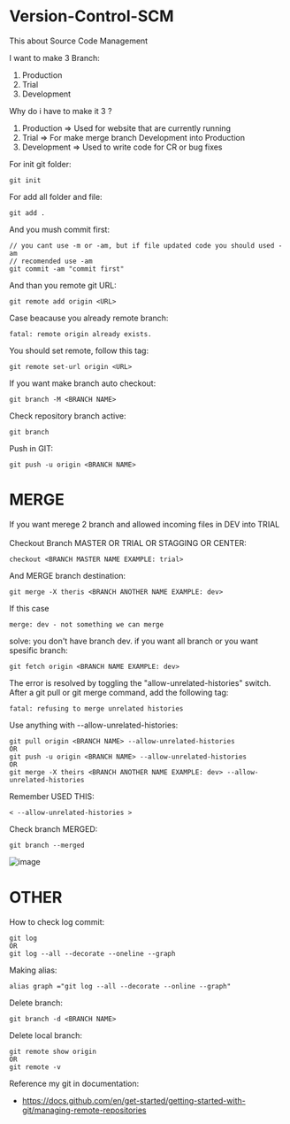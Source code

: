 # Version-Control-SCM
This about Source Code Management

I want to make 3 Branch:
1.  Production
2.  Trial
3.  Development

Why do i have to make it 3 ?
1.  Production  => Used for website that are currently running
2.  Trial       => For make merge branch Development into Production
3.  Development => Used to write code for CR or bug fixes

For init git folder:

    git init

For add all folder and file:

    git add .

And you mush commit first:
    
    // you cant use -m or -am, but if file updated code you should used -am
    // recomended use -am
    git commit -am "commit first" 

And than you remote git URL:

    git remote add origin <URL>

Case beacause you already remote branch:
    
    fatal: remote origin already exists.
    
You should set remote, follow this tag:

    git remote set-url origin <URL>

If you want make branch auto checkout:

    git branch -M <BRANCH NAME>

Check repository branch active:
    
    git branch

Push in GIT:

    git push -u origin <BRANCH NAME>

# MERGE
If you want merege 2 branch and allowed incoming files in DEV into TRIAL <br>
<br>
Checkout Branch MASTER OR TRIAL OR STAGGING OR CENTER:

    checkout <BRANCH MASTER NAME EXAMPLE: trial>

And MERGE branch destination:

    git merge -X theris <BRANCH ANOTHER NAME EXAMPLE: dev>

If this case 
    
    merge: dev - not something we can merge

solve: you don't have branch dev.
if you want all branch or you want spesific branch:

    git fetch origin <BRANCH NAME EXAMPLE: dev>

The error is resolved by toggling the "allow-unrelated-histories" switch. After a git pull or git merge command, add the following tag:

    fatal: refusing to merge unrelated histories

Use anything with --allow-unrelated-histories:

    git pull origin <BRANCH NAME> --allow-unrelated-histories
    OR
    git push -u origin <BRANCH NAME> --allow-unrelated-histories
    OR
    git merge -X theirs <BRANCH ANOTHER NAME EXAMPLE: dev> --allow-unrelated-histories
    
Remember USED THIS:

    < --allow-unrelated-histories >
    
Check branch MERGED:
    
    git branch --merged

![image](https://user-images.githubusercontent.com/77251566/139561661-2b62076c-b9cd-4f84-a977-b64c5cfba81a.png)

# OTHER
How to check log commit:

    git log
    OR
    git log --all --decorate --oneline --graph

Making alias:
    
    alias graph ="git log --all --decorate --online --graph"

Delete branch:
    
    git branch -d <BRANCH NAME>
    
Delete local branch:
    
    git remote show origin
    OR
    git remote -v

Reference my git in documentation:

* https://docs.github.com/en/get-started/getting-started-with-git/managing-remote-repositories
    
